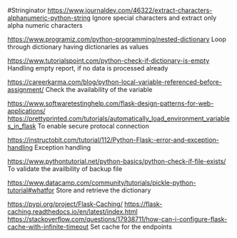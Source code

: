 #Stringinator
https://www.journaldev.com/46322/extract-characters-alphanumeric-python-string
Ignore special characters and extract only alpha numeric characters

https://www.programiz.com/python-programming/nested-dictionary
Loop through dictionary having dictionaries as values

https://www.tutorialspoint.com/python-check-if-dictionary-is-empty
Handling empty report, if no data is processed already

https://careerkarma.com/blog/python-local-variable-referenced-before-assignment/
Check the availability of the variable

https://www.softwaretestinghelp.com/flask-design-patterns-for-web-applications/
https://prettyprinted.com/tutorials/automatically_load_environment_variables_in_flask
To enable secure protocal connection

https://instructobit.com/tutorial/112/Python-Flask:-error-and-exception-handling
Exception handling

https://www.pythontutorial.net/python-basics/python-check-if-file-exists/
To validate the availbility of backup file

https://www.datacamp.com/community/tutorials/pickle-python-tutorial#whatfor
Store and retrieve the dictionary

https://pypi.org/project/Flask-Caching/
https://flask-caching.readthedocs.io/en/latest/index.html
https://stackoverflow.com/questions/17938711/how-can-i-configure-flask-cache-with-infinite-timeout
Set cache for the endpoints
